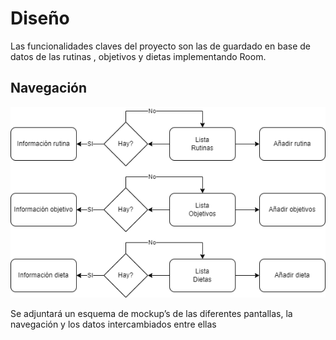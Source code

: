 # Diseño 

Las funcionalidades claves del proyecto son las de guardado en base de datos de las rutinas , objetivos y dietas implementando Room.

## Navegación 
![](navegacion.png)


Se adjuntará un esquema de mockup’s de las diferentes pantallas, la navegación y los datos intercambiados entre ellas
